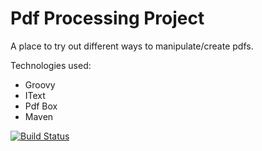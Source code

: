 Pdf Processing Project
=========================

A place to try out different ways to manipulate/create pdfs.

Technologies used:
 - Groovy
 - IText
 - Pdf Box
 - Maven

[![Build Status](https://secure.travis-ci.org/kingOburgers/pdf-processing.png?branch=master)](http://travis-ci.org/kingOburgers/pdf-processing)